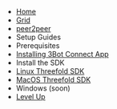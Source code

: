 * [Home](/)
* [Grid](/grid/README.md)
* [peer2peer](/grid/peer2peer_storage_compute/README.md)
* Setup Guides
 * Prerequisites
  * [Installing 3Bot Connect App](3bot-connect-app.md)
  * Install the SDK
   * [Linux Threefold SDK](/grid/peer2peer_storage_compute/prerequisites/Threefold-sdk-linux.md)
   * [MacOS Threefold SDK](/grid/peer2peer_storage_compute/prerequisites/Threefold-sdk-macos.md)
   * Windows (soon) 
* [Level Up](/grid/peer2peer_storage_compute/README.md)